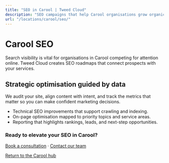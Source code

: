 ```yaml
---
title: "SEO in Carool | Tweed Cloud"
description: "SEO campaigns that help Carool organisations grow organic visibility."
url: "/locations/carool/seo/"
---
```


# Carool SEO

Search visibility is vital for organisations in Carool competing for attention online. Tweed Cloud creates SEO roadmaps that connect prospects with your services.

## Strategic optimisation guided by data

We audit your site, align content with intent, and track the metrics that matter so you can make confident marketing decisions.

- Technical SEO improvements that support crawling and indexing.
- On-page optimisation mapped to priority topics and service areas.
- Reporting that highlights rankings, leads, and next-step opportunities.

### Ready to elevate your SEO in Carool?

[Book a consultation](/consultation/) · [Contact our team](/contact/)

[Return to the Carool hub](/locations/carool/)

